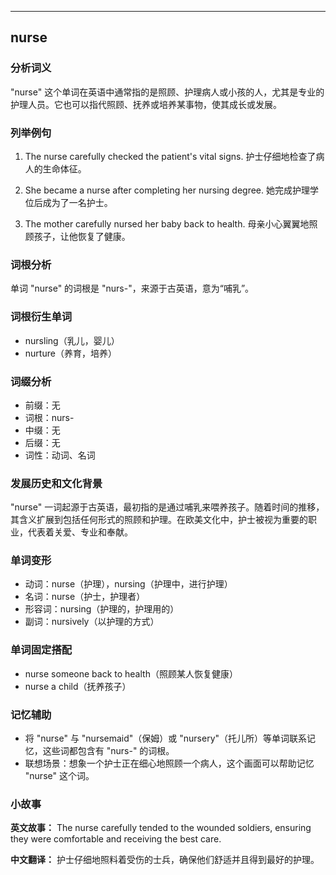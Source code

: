 
---------------
## nurse
### 分析词义
"nurse" 这个单词在英语中通常指的是照顾、护理病人或小孩的人，尤其是专业的护理人员。它也可以指代照顾、抚养或培养某事物，使其成长或发展。

### 列举例句
1. The nurse carefully checked the patient's vital signs.
   护士仔细地检查了病人的生命体征。
   
2. She became a nurse after completing her nursing degree.
   她完成护理学位后成为了一名护士。
   
3. The mother carefully nursed her baby back to health.
   母亲小心翼翼地照顾孩子，让他恢复了健康。

### 词根分析
单词 "nurse" 的词根是 "nurs-"，来源于古英语，意为“哺乳”。

### 词根衍生单词
- nursling（乳儿，婴儿）
- nurture（养育，培养）

### 词缀分析
- 前缀：无
- 词根：nurs-
- 中缀：无
- 后缀：无
- 词性：动词、名词

### 发展历史和文化背景
"nurse" 一词起源于古英语，最初指的是通过哺乳来喂养孩子。随着时间的推移，其含义扩展到包括任何形式的照顾和护理。在欧美文化中，护士被视为重要的职业，代表着关爱、专业和奉献。

### 单词变形
- 动词：nurse（护理），nursing（护理中，进行护理）
- 名词：nurse（护士，护理者）
- 形容词：nursing（护理的，护理用的）
- 副词：nursively（以护理的方式）

### 单词固定搭配
- nurse someone back to health（照顾某人恢复健康）
- nurse a child（抚养孩子）

### 记忆辅助
- 将 "nurse" 与 "nursemaid"（保姆）或 "nursery"（托儿所）等单词联系记忆，这些词都包含有 "nurs-" 的词根。
- 联想场景：想象一个护士正在细心地照顾一个病人，这个画面可以帮助记忆 "nurse" 这个词。

### 小故事
**英文故事：**
The nurse carefully tended to the wounded soldiers, ensuring they were comfortable and receiving the best care.

**中文翻译：**
护士仔细地照料着受伤的士兵，确保他们舒适并且得到最好的护理。

